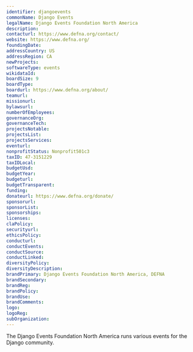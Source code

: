 ```yaml
---
identifier: djangoevents
commonName: Django Events
legalName: Django Events Foundation North America
description:
contacturl: https://www.defna.org/contact/
website: https://www.defna.org/
foundingDate:
addressCountry: US
addressRegion: CA
newProjects:
softwareType: events
wikidataId: 
boardSize: 9
boardType:
boardurl: https://www.defna.org/about/
teamurl:
missionurl:
bylawsurl:
numberOfEmployees:
governanceOrg:
governanceTech:
projectsNotable:
projectsList:
projectsServices:
eventurl:
nonprofitStatus: Nonprofit501c3
taxID: 47-3151229
taxIDLocal:
budgetUsd:
budgetYear:
budgeturl:
budgetTransparent:
funding:
donateurl: https://www.defna.org/donate/
sponsorurl: 
sponsorList:
sponsorships:
licenses:
claPolicy:
securityurl:
ethicsPolicy:
conducturl: 
conductEvents:
conductSource:
conductLinked:
diversityPolicy:
diversityDescription:
brandPrimary: Django Events Foundation North America, DEFNA
brandSecondary:
brandReg:
brandPolicy:
brandUse:
brandComments:
logo:
logoReg:
subOrganization:
---
```


The Django Events Foundation North America runs various events for the Django community.
